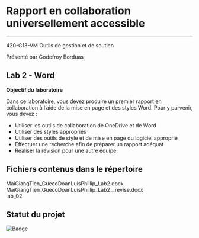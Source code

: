# Rapport en collaboration universellement accessible

___

420-C13-VM Outils de gestion et de soutien

Présenté par Godefroy Borduas

## Lab 2 - Word

**Objectif du laboratoire**

Dans ce laboratoire, vous devez produire un premier rapport en collaboration à l’aide de la
mise en page et des styles Word. Pour y parvenir, vous devez :

- Utiliser les outils de collaboration de OneDrive et de Word
- Utiliser des styles appropriés
- Utiliser des outils de style et de mise en page du logiciel approprié
- Effectuer une recherche afin de préparer un rapport adéquat
- Réaliser la révision pour une autre équipe


## Fichiers contenus dans le répertoire
MaiGiangTien_GuecoDoanLuisPhillip_Lab2.docx  
MaiGiangTien_GuecoDoanLuisPhillip_Lab2__revise.docx  
lab_02


## Statut du projet
![Badge](https://img.shields.io/badge/Lab%202%20--%20Word-Termin%C3%A9-brightgreen)
